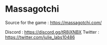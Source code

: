# Massagotchi

Source for the game : https://massagotchi.com/

Discord : https://discord.gg/tR8jXNBX
Twitter : https://twitter.com/julie_labs10486